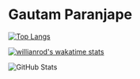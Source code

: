 # Gautam Paranjape

[![Top Langs](https://github-readme-stats.vercel.app/api/top-langs/?username=gautam-paranjape&layout=compact)](https://github.com/gautam-paranjape/github-readme-stats)

[![willianrod's wakatime stats](https://github-readme-stats.vercel.app/api/wakatime?username=gautamparanjape)](https://github.com/anuraghazra/github-readme-stats)

![GitHub Stats](https://github-readme-stats.vercel.app/api?username=gautam-paranjape&show_icons=true&theme=radical)
